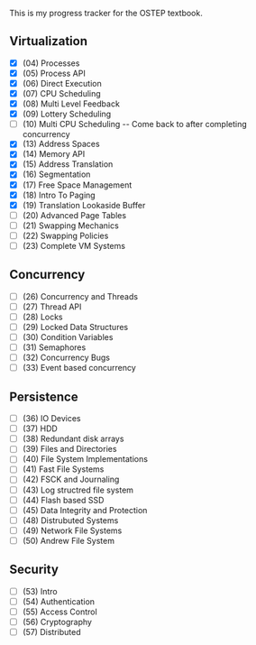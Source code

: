 
This is my progress tracker for the OSTEP textbook.

## Virtualization

- [x] (04) Processes
- [x] (05) Process API
- [x] (06) Direct Execution
- [x] (07) CPU Scheduling
- [x] (08) Multi Level Feedback
- [x] (09) Lottery Scheduling
- [ ] (10) Multi CPU Scheduling -- Come back to after completing concurrency
- [x] (13) Address Spaces
- [x] (14) Memory API
- [x] (15) Address Translation
- [x] (16) Segmentation
- [x] (17) Free Space Management
- [x] (18) Intro To Paging
- [x] (19) Translation Lookaside Buffer
- [ ] (20) Advanced Page Tables
- [ ] (21) Swapping Mechanics
- [ ] (22) Swapping Policies
- [ ] (23) Complete VM Systems

## Concurrency

- [ ] (26) Concurrency and Threads
- [ ] (27) Thread API
- [ ] (28) Locks
- [ ] (29) Locked Data Structures
- [ ] (30) Condition Variables
- [ ] (31) Semaphores
- [ ] (32) Concurrency Bugs
- [ ] (33) Event based concurrency

## Persistence

- [ ] (36) IO Devices
- [ ] (37) HDD
- [ ] (38) Redundant disk arrays
- [ ] (39) Files and Directories
- [ ] (40) File System Implementations
- [ ] (41) Fast File Systems
- [ ] (42) FSCK and Journaling
- [ ] (43) Log structred file system
- [ ] (44) Flash based SSD
- [ ] (45) Data Integrity and Protection
- [ ] (48) Distrubuted Systems
- [ ] (49) Network File Systems
- [ ] (50) Andrew File System

## Security

- [ ] (53) Intro
- [ ] (54) Authentication
- [ ] (55) Access Control
- [ ] (56) Cryptography
- [ ] (57) Distributed
